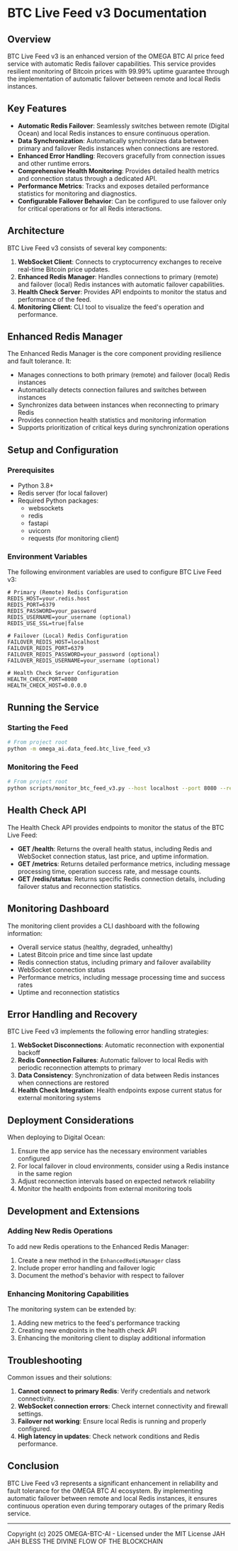 # BTC Live Feed v3 Documentation

## Overview

BTC Live Feed v3 is an enhanced version of the OMEGA BTC AI price feed service with automatic Redis failover capabilities. This service provides resilient monitoring of Bitcoin prices with 99.99% uptime guarantee through the implementation of automatic failover between remote and local Redis instances.

## Key Features

- **Automatic Redis Failover**: Seamlessly switches between remote (Digital Ocean) and local Redis instances to ensure continuous operation.
- **Data Synchronization**: Automatically synchronizes data between primary and failover Redis instances when connections are restored.
- **Enhanced Error Handling**: Recovers gracefully from connection issues and other runtime errors.
- **Comprehensive Health Monitoring**: Provides detailed health metrics and connection status through a dedicated API.
- **Performance Metrics**: Tracks and exposes detailed performance statistics for monitoring and diagnostics.
- **Configurable Failover Behavior**: Can be configured to use failover only for critical operations or for all Redis interactions.

## Architecture

BTC Live Feed v3 consists of several key components:

1. **WebSocket Client**: Connects to cryptocurrency exchanges to receive real-time Bitcoin price updates.
2. **Enhanced Redis Manager**: Handles connections to primary (remote) and failover (local) Redis instances with automatic failover capabilities.
3. **Health Check Server**: Provides API endpoints to monitor the status and performance of the feed.
4. **Monitoring Client**: CLI tool to visualize the feed's operation and performance.

## Enhanced Redis Manager

The Enhanced Redis Manager is the core component providing resilience and fault tolerance. It:

- Manages connections to both primary (remote) and failover (local) Redis instances
- Automatically detects connection failures and switches between instances
- Synchronizes data between instances when reconnecting to primary Redis
- Provides connection health statistics and monitoring information
- Supports prioritization of critical keys during synchronization operations

## Setup and Configuration

### Prerequisites

- Python 3.8+
- Redis server (for local failover)
- Required Python packages:
  - websockets
  - redis
  - fastapi
  - uvicorn
  - requests (for monitoring client)

### Environment Variables

The following environment variables are used to configure BTC Live Feed v3:

```
# Primary (Remote) Redis Configuration
REDIS_HOST=your.redis.host
REDIS_PORT=6379
REDIS_PASSWORD=your_password
REDIS_USERNAME=your_username (optional)
REDIS_USE_SSL=true|false

# Failover (Local) Redis Configuration
FAILOVER_REDIS_HOST=localhost
FAILOVER_REDIS_PORT=6379
FAILOVER_REDIS_PASSWORD=your_password (optional)
FAILOVER_REDIS_USERNAME=your_username (optional)

# Health Check Server Configuration
HEALTH_CHECK_PORT=8080
HEALTH_CHECK_HOST=0.0.0.0
```

## Running the Service

### Starting the Feed

```bash
# From project root
python -m omega_ai.data_feed.btc_live_feed_v3
```

### Monitoring the Feed

```bash
# From project root
python scripts/monitor_btc_feed_v3.py --host localhost --port 8080 --refresh 5
```

## Health Check API

The Health Check API provides endpoints to monitor the status of the BTC Live Feed:

- **GET /health**: Returns the overall health status, including Redis and WebSocket connection status, last price, and uptime information.
- **GET /metrics**: Returns detailed performance metrics, including message processing time, operation success rate, and message counts.
- **GET /redis/status**: Returns specific Redis connection details, including failover status and reconnection statistics.

## Monitoring Dashboard

The monitoring client provides a CLI dashboard with the following information:

- Overall service status (healthy, degraded, unhealthy)
- Latest Bitcoin price and time since last update
- Redis connection status, including primary and failover availability
- WebSocket connection status
- Performance metrics, including message processing time and success rates
- Uptime and reconnection statistics

## Error Handling and Recovery

BTC Live Feed v3 implements the following error handling strategies:

1. **WebSocket Disconnections**: Automatic reconnection with exponential backoff
2. **Redis Connection Failures**: Automatic failover to local Redis with periodic reconnection attempts to primary
3. **Data Consistency**: Synchronization of data between Redis instances when connections are restored
4. **Health Check Integration**: Health endpoints expose current status for external monitoring systems

## Deployment Considerations

When deploying to Digital Ocean:

1. Ensure the app service has the necessary environment variables configured
2. For local failover in cloud environments, consider using a Redis instance in the same region
3. Adjust reconnection intervals based on expected network reliability
4. Monitor the health endpoints from external monitoring tools

## Development and Extensions

### Adding New Redis Operations

To add new Redis operations to the Enhanced Redis Manager:

1. Create a new method in the `EnhancedRedisManager` class
2. Include proper error handling and failover logic
3. Document the method's behavior with respect to failover

### Enhancing Monitoring Capabilities

The monitoring system can be extended by:

1. Adding new metrics to the feed's performance tracking
2. Creating new endpoints in the health check API
3. Enhancing the monitoring client to display additional information

## Troubleshooting

Common issues and their solutions:

1. **Cannot connect to primary Redis**: Verify credentials and network connectivity.
2. **WebSocket connection errors**: Check internet connectivity and firewall settings.
3. **Failover not working**: Ensure local Redis is running and properly configured.
4. **High latency in updates**: Check network conditions and Redis performance.

## Conclusion

BTC Live Feed v3 represents a significant enhancement in reliability and fault tolerance for the OMEGA BTC AI ecosystem. By implementing automatic failover between remote and local Redis instances, it ensures continuous operation even during temporary outages of the primary Redis service.

---

Copyright (c) 2025 OMEGA-BTC-AI - Licensed under the MIT License
JAH JAH BLESS THE DIVINE FLOW OF THE BLOCKCHAIN
